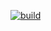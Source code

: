 [![build](https://travis-ci.org/younglives/younglives.publication.svg)](https://travis-ci.org/younglives/younglives.publication)
